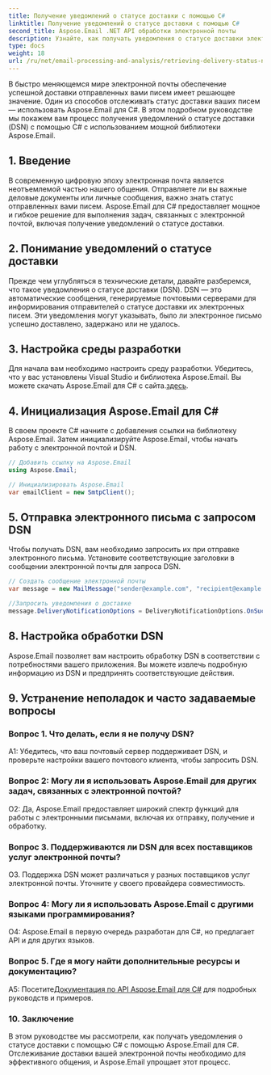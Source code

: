 ```yaml
---
title: Получение уведомлений о статусе доставки с помощью C#
linktitle: Получение уведомлений о статусе доставки с помощью C#
second_title: Aspose.Email .NET API обработки электронной почты
description: Узнайте, как получать уведомления о статусе доставки электронной почты с помощью C# и Aspose.Email для .NET.
type: docs
weight: 18
url: /ru/net/email-processing-and-analysis/retrieving-delivery-status-notifications-with-csharp/
---
```


В быстро меняющемся мире электронной почты обеспечение успешной доставки отправленных вами писем имеет решающее значение. Один из способов отслеживать статус доставки ваших писем — использовать Aspose.Email для C#. В этом подробном руководстве мы покажем вам процесс получения уведомлений о статусе доставки (DSN) с помощью C# с использованием мощной библиотеки Aspose.Email.

## 1. Введение

В современную цифровую эпоху электронная почта является неотъемлемой частью нашего общения. Отправляете ли вы важные деловые документы или личные сообщения, важно знать статус отправленных вами писем. Aspose.Email для C# предоставляет мощное и гибкое решение для выполнения задач, связанных с электронной почтой, включая получение уведомлений о статусе доставки.

## 2. Понимание уведомлений о статусе доставки

Прежде чем углубляться в технические детали, давайте разберемся, что такое уведомления о статусе доставки (DSN). DSN — это автоматические сообщения, генерируемые почтовыми серверами для информирования отправителей о статусе доставки их электронных писем. Эти уведомления могут указывать, было ли электронное письмо успешно доставлено, задержано или не удалось.

## 3. Настройка среды разработки

 Для начала вам необходимо настроить среду разработки. Убедитесь, что у вас установлены Visual Studio и библиотека Aspose.Email. Вы можете скачать Aspose.Email для C# с сайта.[здесь](https://www.aspose.com/downloads/email/net).

## 4. Инициализация Aspose.Email для C#

В своем проекте C# начните с добавления ссылки на библиотеку Aspose.Email. Затем инициализируйте Aspose.Email, чтобы начать работу с электронной почтой и DSN.

```csharp
// Добавить ссылку на Aspose.Email
using Aspose.Email;

// Инициализировать Aspose.Email
var emailClient = new SmtpClient();
```

## 5. Отправка электронного письма с запросом DSN

Чтобы получать DSN, вам необходимо запросить их при отправке электронного письма. Установите соответствующие заголовки в сообщении электронной почты для запроса DSN.

```csharp
// Создать сообщение электронной почты
var message = new MailMessage("sender@example.com", "recipient@example.com", "Subject", "Body");

//Запросить уведомления о доставке
message.DeliveryNotificationOptions = DeliveryNotificationOptions.OnSuccess | DeliveryNotificationOptions.OnFailure;
```


## 8. Настройка обработки DSN

Aspose.Email позволяет вам настроить обработку DSN в соответствии с потребностями вашего приложения. Вы можете извлечь подробную информацию из DSN и предпринять соответствующие действия.

## 9. Устранение неполадок и часто задаваемые вопросы

### Вопрос 1. Что делать, если я не получу DSN?
A1: Убедитесь, что ваш почтовый сервер поддерживает DSN, и проверьте настройки вашего почтового клиента, чтобы запросить DSN.

### Вопрос 2: Могу ли я использовать Aspose.Email для других задач, связанных с электронной почтой?
О2: Да, Aspose.Email предоставляет широкий спектр функций для работы с электронными письмами, включая их отправку, получение и обработку.

### Вопрос 3. Поддерживаются ли DSN для всех поставщиков услуг электронной почты?
О3. Поддержка DSN может различаться у разных поставщиков услуг электронной почты. Уточните у своего провайдера совместимость.

### Вопрос 4: Могу ли я использовать Aspose.Email с другими языками программирования?
О4: Aspose.Email в первую очередь разработан для C#, но предлагает API и для других языков.

### Вопрос 5. Где я могу найти дополнительные ресурсы и документацию?
 A5: Посетите[Документация по API Aspose.Email для C#](https://reference.aspose.com/email/net/) для подробных руководств и примеров.

### 10. Заключение

В этом руководстве мы рассмотрели, как получать уведомления о статусе доставки с помощью C# с помощью Aspose.Email для C#. Отслеживание доставки вашей электронной почты необходимо для эффективного общения, и Aspose.Email упрощает этот процесс.